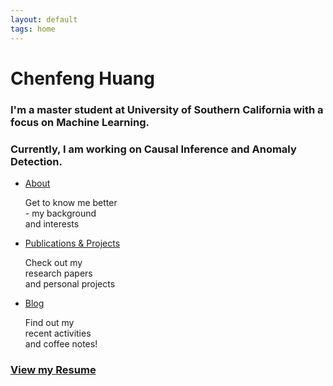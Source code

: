 ```yaml
---
layout: default
tags: home
---
```

<h1>Chenfeng Huang</h1>
<h3>I'm a master student at University of Southern California with a focus on Machine Learning.</h3>
<h3>Currently, I am working on Causal Inference and Anomaly Detection.</h3>
<nav>
  <ul>
    <li>
      <a href="{{ site.baseurl }}/about/">About</a>
      <p>Get to know me better <br> - my background <br> and interests</p>
    </li>
    <li>
      <a href="{{ site.baseurl }}/publications/">Publications & Projects</a>
      <p>Check out my <br> research papers <br> and personal projects</p>
    </li>
    <li>
      <a href="{{ site.baseurl }}/blog/">Blog</a>
      <p>Find out my  <br> recent activities <br> and coffee notes!</p>
    </li>
  </ul>
</nav>

<h3><a href="{{ site.baseurl }}/cv/">View my Resume</a></h3>